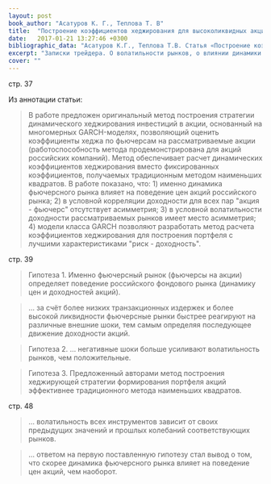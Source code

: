 ```yaml
---
layout: post
book_author: "Асатуров К. Г., Теплова Т. В"
title:  "Построение коэффициентов хеджирования для высоколиквидных акций российского рынка на основе моделей класса GARCH"
date:   2017-01-21 13:27:46 +0300
bibliographic_data: "Асатуров К.Г., Теплова Т.В. Статья «Построение коэффициентов хеджирования для высоколиквидных акций российского рынка на основе моделей класса GARCH». Ж. «Экономика и математические методы», Том 50, №1, 2014 г., стр. 37-54"
excerpt: "Записки трейдера. О волатильности рынков, о влиянии динамики фьючерсного рынка на рынок акций"
cover: ""
---
```


стр. 37

Из аннотации статьи:

> В работе предложен оригинальный метод построения стратегии динамического хеджирования инвестиций в акции, основанный на многомерных GARCH-моделях, позволяющий оценить коэффициенты хеджа по фьючерсам на рассматриваемые акции (работоспособность метода продемонстрирована для акций российских компаний). Метод обеспечивает расчет динамических коэффициентов хеджирования вместо фиксированных коэффициентов, получаемых традиционным методом наименьших квадратов. В работе показано, что: 1) именно динамика фьючерсного рынка влияет на поведение цен акций российского рынка; 2) в условной корреляции доходности для всех пар "акция - фьючерс" отсутствует асимметрия; 3) в условной волатильности доходности рассматриваемых рынков имеет место асимметрия; 4) модели класса GARCH позволяют разработать метод расчета коэффициентов хеджирования для построения портфеля с лучшими характеристиками "риск - доходность".

стр. 39

> Гипотеза 1. Именно фьючерсный рынок (фьючерсы на акции) определяет поведение российского фондового рынка (динамику цен и доходностей акций).

> … за счёт более низких транзакционных издержек и более высокой ликвидности фьючерсные рынки быстрее реагируют на различные внешние шоки, тем самым определяя последующее движение доходности акций.

> Гипотеза 2. … негативные шоки больше усиливают волатильность рынков, чем положительные.

> Гипотеза 3. Предложенный авторами метод построения хеджирующей стратегии формирования портфеля акций эффективнее традиционного метода наименьших квадратов.

стр. 48

> … волатильность всех инструментов зависит от своих предыдущих значений и прошлых колебаний соответствующих рынков.

> … ответом на первую поставленную гипотезу стал вывод о том, что скорее динамика фьючерсного рынка влияет на поведение цен акций, чем наоборот.

